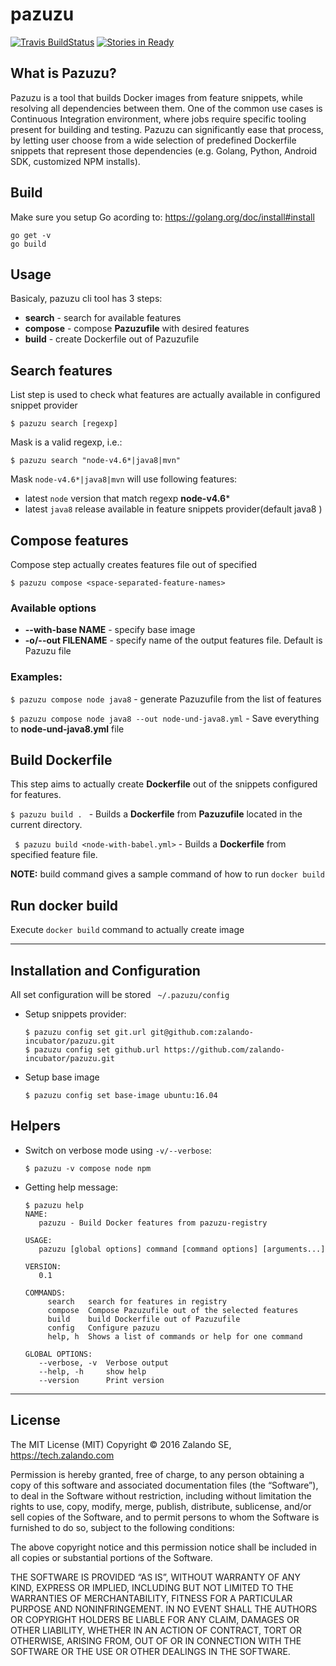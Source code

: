# pazuzu
[![Travis BuildStatus](https://travis-ci.org/zalando-incubator/pazuzu.svg?branch=master)](https://travis-ci.org/zalando-incubator/pazuzu)
[![Stories in Ready](https://badge.waffle.io/zalando/pazuzu.png?label=ready&title=Ready)](https://waffle.io/zalando/pazuzu)

What is Pazuzu?
---------------
Pazuzu is a tool that builds Docker images from feature snippets, while
resolving all dependencies between them. One of the common use cases is
Continuous Integration environment, where jobs require specific tooling present
for building and testing. Pazuzu can significantly ease that process, by
letting user choose from a wide selection of predefined Dockerfile snippets
that represent those dependencies (e.g. Golang, Python, Android SDK, customized
NPM installs).

## Build
Make sure you setup Go acording to: https://golang.org/doc/install#install
```
go get -v
go build
```

## Usage

Basicaly, pazuzu cli tool has 3 steps:
- **search** - search for available features
- **compose** - compose **Pazuzufile** with desired features
- **build** - create Dockerfile out of Pazuzufile

## Search features
List step is used to check what features are actually available in configured snippet provider
```
$ pazuzu search [regexp]
```
Mask is a valid regexp, i.e.:
```
$ pazuzu search "node-v4.6*|java8|mvn"
```
Mask `node-v4.6*|java8|mvn` will use following features:
- latest `node` version that match regexp **node-v4.6***
- latest `java8` release available in feature snippets provider(default java8 )

## Compose features
Compose step actually creates features file out of specified 
```
$ pazuzu compose <space-separated-feature-names> 
```
### Available options
- **--with-base NAME** - specify base image
- **-o/--out FILENAME** - specify name of the output features file. Default is Pazuzu file
### Examples:
`$ pazuzu compose node java8` - generate Pazuzufile from the list of features

`$ pazuzu compose node java8 --out node-und-java8.yml` - Save everything to **node-und-java8.yml** file

## Build Dockerfile
This step aims to actually create **Dockerfile** out of the snippets configured for features.

`$ pazuzu build . `  - Builds a **Dockerfile** from **Pazuzufile** located in the current directory.

` $ pazuzu build <node-with-babel.yml>` - Builds a **Dockerfile** from specified feature file.

**NOTE:** build command gives a sample command of how to run `docker
build` 

## Run docker build
Execute `docker build` command to actually create image

---
## Installation and Configuration
All set configuration will be stored ` ~/.pazuzu/config`

-  Setup snippets provider:

    ```
    $ pazuzu config set git.url git@github.com:zalando-incubator/pazuzu.git
    $ pazuzu config set github.url https://github.com/zalando-incubator/pazuzu.git
    ```
- Setup base image

  ```
  $ pazuzu config set base-image ubuntu:16.04
  ```
  
## Helpers

- Switch on verbose mode using `-v/--verbose`:
    ```
	$ pazuzu -v compose node npm
	```
- Getting help message:
	```
	$ pazuzu help
	NAME:
	   pazuzu - Build Docker features from pazuzu-registry
	
	USAGE:
	   pazuzu [global options] command [command options] [arguments...]
	
	VERSION:
	   0.1
	
	COMMANDS:
	     search   search for features in registry
	     compose  Compose Pazuzufile out of the selected features
	     build    build Dockerfile out of Pazuzufile
	     config   Configure pazuzu
	     help, h  Shows a list of commands or help for one command
	
	GLOBAL OPTIONS:
	   --verbose, -v  Verbose output
	   --help, -h     show help
	   --version      Print version
	
	```

---
License
---

The MIT License (MIT)
Copyright © 2016 Zalando SE, https://tech.zalando.com

Permission is hereby granted, free of charge, to any person obtaining a copy
of this software and associated documentation files (the “Software”), to deal
in the Software without restriction, including without limitation the rights
to use, copy, modify, merge, publish, distribute, sublicense, and/or sell
copies of the Software, and to permit persons to whom the Software is
furnished to do so, subject to the following conditions:

The above copyright notice and this permission notice shall be included in
all copies or substantial portions of the Software.

THE SOFTWARE IS PROVIDED “AS IS”, WITHOUT WARRANTY OF ANY KIND, EXPRESS OR
IMPLIED, INCLUDING BUT NOT LIMITED TO THE WARRANTIES OF MERCHANTABILITY,
FITNESS FOR A PARTICULAR PURPOSE AND NONINFRINGEMENT. IN NO EVENT SHALL THE
AUTHORS OR COPYRIGHT HOLDERS BE LIABLE FOR ANY CLAIM, DAMAGES OR OTHER
LIABILITY, WHETHER IN AN ACTION OF CONTRACT, TORT OR OTHERWISE, ARISING FROM,
OUT OF OR IN CONNECTION WITH THE SOFTWARE OR THE USE OR OTHER DEALINGS IN
THE SOFTWARE.
